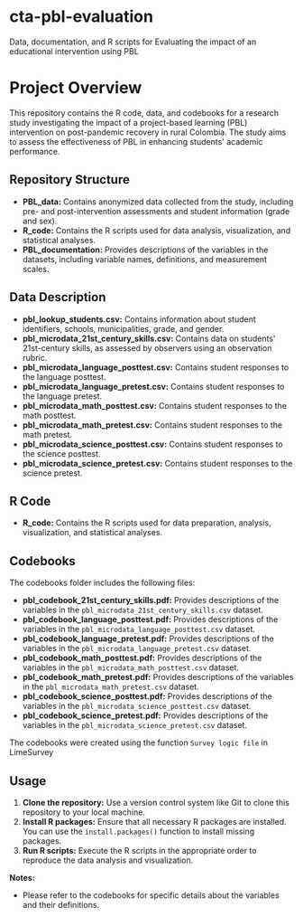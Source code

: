 # cta-pbl-evaluation
Data, documentation, and R scripts for Evaluating the impact of an educational intervention using PBL

# Project Overview

This repository contains the R code, data, and codebooks for a research study investigating the impact of a project-based learning (PBL) intervention on post-pandemic recovery in rural Colombia. The study aims to assess the effectiveness of PBL in enhancing students' academic performance.

## Repository Structure

* **PBL_data:** Contains anonymized data collected from the study, including pre- and post-intervention assessments and student information (grade and sex).
* **R_code:** Contains the R scripts used for data analysis, visualization, and statistical analyses.
* **PBL_documentation:** Provides descriptions of the variables in the datasets, including variable names, definitions, and measurement scales.

## Data Description

* **pbl_lookup_students.csv:** Contains information about student identifiers, schools, municipalities, grade, and gender.
* **pbl_microdata_21st_century_skills.csv:** Contains data on students' 21st-century skills, as assessed by observers using an observation rubric.
* **pbl_microdata_language_posttest.csv:** Contains student responses to the language posttest.
* **pbl_microdata_language_pretest.csv:** Contains student responses to the language pretest.
* **pbl_microdata_math_posttest.csv:** Contains student responses to the math posttest.
* **pbl_microdata_math_pretest.csv:** Contains student responses to the math pretest.
* **pbl_microdata_science_posttest.csv:** Contains student responses to the science posttest.
* **pbl_microdata_science_pretest.csv:** Contains student responses to the science pretest.

## R Code

* **R_code:** Contains the R scripts used for data preparation, analysis, visualization, and statistical analyses.

## Codebooks

The codebooks folder includes the following files:

* **pbl_codebook_21st_century_skills.pdf:** Provides descriptions of the variables in the `pbl_microdata_21st_century_skills.csv` dataset.
* **pbl_codebook_language_posttest.pdf:** Provides descriptions of the variables in the `pbl_microdata_language_posttest.csv` dataset.
* **pbl_codebook_language_pretest.pdf:** Provides descriptions of the variables in the `pbl_microdata_language_pretest.csv` dataset.
* **pbl_codebook_math_posttest.pdf:** Provides descriptions of the variables in the `pbl_microdata_math_posttest.csv` dataset.
* **pbl_codebook_math_pretest.pdf:** Provides descriptions of the variables in the `pbl_microdata_math_pretest.csv` dataset.
* **pbl_codebook_science_posttest.pdf:** Provides descriptions of the variables in the `pbl_microdata_science_posttest.csv` dataset.
* **pbl_codebook_science_pretest.pdf:** Provides descriptions of the variables in the `pbl_microdata_science_pretest.csv` dataset.

The codebooks were created using the function `Survey logic file` in LimeSurvey

## Usage

1. **Clone the repository:** Use a version control system like Git to clone this repository to your local machine.
2. **Install R packages:** Ensure that all necessary R packages are installed. You can use the `install.packages()` function to install missing packages.
3. **Run R scripts:** Execute the R scripts in the appropriate order to reproduce the data analysis and visualization.

**Notes:**

* Please refer to the codebooks for specific details about the variables and their definitions.
